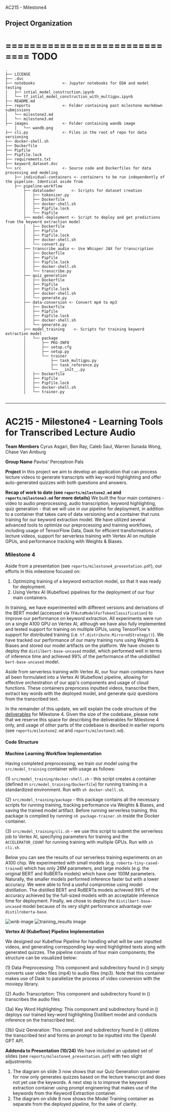 AC215 - Milestone4

Project Organization
------------
==============================
TODO
===============================
    .
    ├── LICENSE
    ├── .dvc 
    ├── notebooks            <- Jupyter notebooks for EDA and model testing
    │   ├── intial_model_construction.ipynb
    │   └── tf_intial_model_construction_with_multigpu.ipynb
    ├── README.md
    ├── reports              <- Folder containing past milestone markdown submissions
    │   └── milestone2.md
    │   └── milestone3.md
    ├── images               <- Folder containing wandb image
        │   └── wandb.png
    ├── cli.py               <- Files in the root of repo for data versioning
    ├── docker-shell.sh
    ├── Dockerfile
    ├── Pipfile
    ├── Pipfile.lock
    ├── requirements.txt
    ├── keyword_dataset.dvc
    └── src                  <- Source code and Dockerfiles for data processing and modeling
        ├── individual-containers <- containers to be run independently of the pipeline. Identical aside from 
        ├── pipeline-workflow
            ├── dataloader       <- Scripts for dataset creation
            │   ├── tokenizer.py
            │   ├── Dockerfile
            │   ├── docker-shell.sh
            │   ├── Pipfile.lock
            │   └── Pipfile
            ├── model-deployment <- Script to deploy and get predictions from the keyword extraction model
            │   ├── Dockerfile
            │   ├── Pipfile
            │   ├── Pipfile.lock
            │   ├── docker-shell.sh
            │   └── convert.py
            ├── transcribe_audio <- Use Whisper JAX for transcription
            │   ├── Dockerfile
            │   ├── Pipfile
            │   ├── Pipfile.lock
            │   ├── docker-shell.sh
            │   └── transcribe.py
            ├── quiz_generation
            │   ├── Dockerfile
            │   ├── Pipfile
            │   ├── Pipfile.lock
            │   ├── docker-shell.sh
            │   └── generate.py
            ├── data-conversion <- Convert mp4 to mp3
            │   ├── Dockerfile
            │   ├── Pipfile
            │   ├── Pipfile.lock
            │   ├── docker-shell.sh
            │   └── generate.py
            ├── model_training    <- Scripts for training keyword extraction model
            │   └── package
            │       ├── PKG-INFO
            │       ├── setup.cfg
            │       ├── setup.py
            │       └── trainer
            │           ├── task_multigpu.py
            │           ├── task_reference.py
            │           └── __init__.py
            │   ├── Dockerfile
            │   ├── Pipfile
            │   ├── Pipfile.lock
            │   ├── docker-shell.sh
            │   └── trainer.py
            
                

--------
# AC215 - Milestone4 - Learning Tools for Transcribed Lecture Audio

**Team Members**
Cyrus Asgari, Ben Ray, Caleb Saul, Warren Sunada Wong, Chase Van Amburg

**Group Name**
Pavlos' Perceptron Pals

**Project**
In this project we aim to develop an application that can process lecture videos to generate transcripts with key-word highlighting and offer auto-generated quizzes with both questions and answers.

**Recap of work to date (see `reports/milestone2.md` and `reports/milestone3.md` for more details)**
We built the four main containers - video to audio preprocessing, audio transcription, keyword highlighting, quiz generation - that we will use in our pipeline for deployment, in addition to a container that takes care of data versioning and a container that runs training for our keyword extraction model. We have utilized several advanced tools to optimize our preprocessing and training workflows, including usage of TensorFlow Data, Dask for efficient transformations of lecture videos, support for serverless training with Vertex AI on multiple GPUs, and performance tracking with Weights & Biases.

### Milestone 4 ###

Aside from a presentation (see `reports/milestone4_presentation.pdf`), our efforts in this milestone focused on:
1. Optimizing training of a keyword extraction model, so that it was ready for deployment.
2. Using Vertex AI (Kubeflow) pipelines for the deployment of our four main containers.

In training, we have experimented with different versions and derivations of the BERT model (accessed via `TFAutoModelForTokenClassification`) to improve our performance on keyword extraction. All experiments were run on a single A100 GPU on Vertex AI, although we have also fully implemented and tested support for training on multiple GPUs, using TensorFlow's support for distributed training (i.e. `tf.distribute.MirroredStrategy()`). We have tracked our performance of our many training runs using Weights & Biases and stored our model artifacts on the platform. We have chosen to deploy the `distilbert-base-uncased` model, which performed well in terms of inference time and achieved 99% of the performance of the undistilled `bert-base-uncased` model.

Aside from serverless training with Vertex AI, our four main containers have all been formulated into a Vertex AI (Kubeflow) pipeline, allowing for effective orchestration of our app's components and usage of cloud functions. These containers preprocess inputted videos, transcribe them, extract key words with the deployed model, and generate quiz questions from the transcribed text.

In the remainder of this update, we will explain the code structure of the [deliverables](https://harvard-iacs.github.io/2023-AC215/milestone4/) for Milestone 4. Given the size of the codebase, please note that we reserve this space for describing the deliverables for Milestone 4 only, and usage of other parts of the codebase is desribed in earlier reports (see `reports/milestone2.md` and `reports/milestone3.md`).

#### Code Structure

**Machine Learning Workflow Implementation**

Having completed preprocessing, we train our model using the `src/model_training` container with usage as follows:

(1) `src/model_training/docker-shell.sh` - this script creates a container (defined in `src/model_training/Dockerfile`) for running training in a standardized environment. Run with `sh docker-shell.sh`.

(2) `src/model_training/package` - this package contains all the necessary scripts for running training, tracking performance via Weights & Biases, and saving the trained model artifact. Before running serverless training, this package is compiled by running `sh package-trainer.sh` inside the Docker container.

(3) `src/model_training/cli.sh` - we use this script to submit the serverless job to Vertex AI, specifying parameters for training and the `ACCELERATOR_COUNT` for running training with multiple GPUs. Run with `sh cli.sh`.

Below you can see the results of our serverless training experiments on an A100 chip. We experimented with small models (e.g. `roberta-tiny-cased-trained`) which has only 28M parameters, and large models (e.g. the original BERT and RoBERTa models) which have over 100M parameters. Naturally, the smaller models performed inference faster but with a lower accuracy. We were able to find a useful compromise using model distillation. The distilled BERT and RoBERTa models achieved 99% of the accuracy achieved by the full-sized models with an acceptable inference time for deployment. Finally, we chose to deploy the `distilbert-base-uncased` model because of its very slight performance advantage over `distilroberta-base`.

![wnb image](images/wandb.png)
![training_results image](images/training_results.png)

**Vertex AI (Kubeflow) Pipeline Implementation**

We designed our Kubeflow Pipeline for handling what will be user inputted videos, and generating corresponding key-word highlighted texts along with generated quizzes. The pipeline consists of four main components; the structure can be visualized below: 

(1) Data Preprocessing: This component and subdirectory found in () simply converts user video files (mp4) to audio files (mp3). Note that this container makes use of Dask to parallelize the process of video conversion with the moviepy library.

(2) Audio Transcription: This component and subdirectory found in () transcribes the audio files

(3a) Key Word Highlighting: This component and subdirectory found in () deploys our trained key-word highlighting Distilbert model and conducts inference on the transcribed text. 

(3b) Quiz Generation: This componet and subdirectory found in () utilizes the transcribed text and forms an prompt to be inputted into the OpenAI GPT API.


**Addenda to Presentation (10/24)**
We have included an updated set of slides (see `reports/milestone4_presentation.pdf`) with two slight adjustments:
1. The diagram on slide 3 now shows that our Quiz Generation container for now only generates quizzes based on the lecture transcript and does not yet use the keywords. A next step is to improve the keyword extraction container using prompt engineering that makes use of the keywords from the Keyword Extraction container.
2. The diagram on slide 8 now shows the Model Training container as separate from the deployed pipeline, for the sake of clarity.
